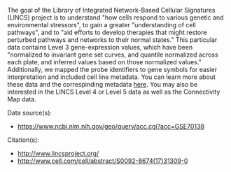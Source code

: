 The goal of the Library of Integrated Network-Based Cellular Signatures (LINCS) project is to understand "how cells respond to various genetic and environmental stressors", to gain a greater "understanding of cell pathways", and to "aid efforts to develop therapies that might restore perturbed pathways and networks to their normal states." This particular data contains Level 3 gene-expression values, which have been "normalized to invariant gene set curves, and quantile normalized across each plate, and inferred values based on those normalized values." Additionally, we mapped the probe identifiers to gene symbols for easier interpretation and included cell line metadata. You can learn more about these data and the correspinding metadata [here](https://clue.io/GEO-guide). You may also be interested in the LINCS Level 4 or Level 5 data as well as the Connectivity Map data.

Data source(s):

* https://www.ncbi.nlm.nih.gov/geo/query/acc.cgi?acc=GSE70138

Citation(s):

* http://www.lincsproject.org/
* http://www.cell.com/cell/abstract/S0092-8674(17)31309-0
